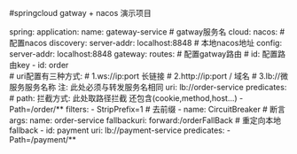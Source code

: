 #springcloud gatway + nacos 演示项目



spring:
  application:
    name: gateway-service # gatway服务名
  cloud:
    nacos: # 配置nacos
      discovery:
        server-addr: localhost:8848 # 本地nacos地址
      config:
        server-addr: localhost:8848
    gateway:
      routes:    # 配置gatway路由
                 # id: 配置路由key
        - id: order  
                # uri配置有三种方式:
                # 1.ws://ip:port 长链接
                # 2.http://ip:port / 域名 
                # 3.lb://微服务服务名称   注: 此处必须与转发服务名相同
          uri: lb://order-service 
          predicates:
               # path: 拦截方式: 此处取路径拦截 还包含(cookie,method,host...) 
            - Path=/order/**
          filters:
            - StripPrefix=1 # 去前缀
            - name: CircuitBreaker # 断言
                args:
                  name: order-service 
                  fallbackuri: forward:/orderFallBack  # 重定向本地fallback
        - id: payment
          uri: lb://payment-service
          predicates:
            - Path=/payment/**
